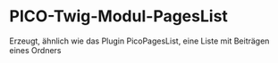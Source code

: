 # PICO-Twig-Modul-PagesList
Erzeugt, ähnlich wie das Plugin PicoPagesList, eine Liste mit Beiträgen eines Ordners

